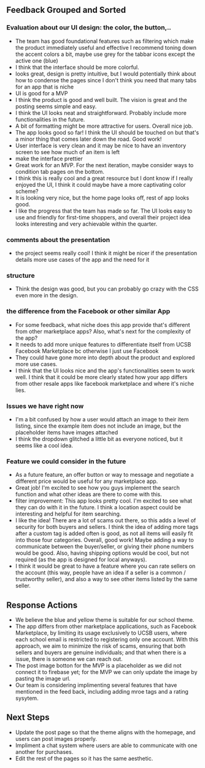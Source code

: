## Feedback Grouped and Sorted
### Evaluation about our UI design: the color, the button,..
- The team has good foundational features such as filtering which make the product immediately useful and effective
I recommend toning down the accent colors a bit, maybe use grey for the tabbar icons except the active one (blue)
- I think that the interface should be more colorful.
- looks great, design is pretty intuitive, but I would potentially think about how to condense the pages since I don't think you need that many tabs for an app that is niche
- UI is good for a MVP
- I think the product is good and well built. The vision is great and the posting seems simple and easy.
- I think the UI looks neat and straightforward. Probably include more functionalities in the future.
- A bit of formatting might be more attractive for users. Overall nice job.
- The app looks good so far! I think the UI should be touched on but that's a minor thing that comes later down the road. Good work!
- User interface is very clean and it may be nice to have an inventory screen to see how much of an item is left
- make the interface prettier
- Great work for an MVP. For the next iteration, maybe consider ways to condition tab pages on the bottom.
- I think this is really cool and a great resource but I dont know if I really enjoyed the UI, I think it could maybe have a more captivating color scheme?
- It is looking very nice, but the home page looks off, rest of app looks good.
- I like the progress that the team has made so far. The UI looks easy to use and friendly for first-time shoppers, and overall their project idea looks interesting and very achievable within the quarter.

### comments about the presentation
- the project seems really cool! I think it might be nicer if the presentation details more use cases of the app and the need for it

### structure
- Think the design was good, but you can probably go crazy with the CSS even more in the design.

### the difference from the Facebook or other similar App
- For some feedback, what niche does this app provide that's different from other marketplace apps? Also, what's next for the complexity of the app?
- It needs to add more unique features to differentiate itself from UCSB Facebook Marketplace bc otherwise I just use Facebook
- They could have gone more into depth about the product and explored more use cases.
- I think that the UI looks nice and the app's functionalities seem to work well. I think that it could be more clearly stated how your app differs from other resale apps like facebook marketplace and where it's niche lies.
  
### Issues we have right now
- I'm a bit confused by how a user would attach an image to their item listing, since the example item does not include an image, but the placeholder items have images attached
- I think the dropdown glitched a little bit as everyone noticed, but it seems like a cool idea.
  
### Feature we could consider in the future
- As a future feature, an offer button or way to message and negotiate a different price would be useful for any marketplace app. 
- Great job! I'm excited to see how you guys implement the search function and what other ideas are there to come with this.
- filter improvement: This app looks pretty cool. I'm excited to see what they can do with it in the future. I think a location aspect could be interesting and helpful for item searching.
- I like the idea! There are a lot of scams out there, so this adds a level of security for both buyers and sellers. I think the idea of adding more tags after a custom tag is added often is good, as not all items will easily fit into those four categories. Overall, good work! Maybe adding a way to communicate between the buyer/seller, or giving their phone numbers would be good. Also, having shipping options would be cool, but not required (as the app is designed for local anyways).
- I think it would be great to have a feature where you can rate sellers on the account (this way, people have an idea if a seller is a common / trustworthy seller), and also a way to see other items listed by the same seller.

## Response Actions
- We believe the blue and yellow theme is suitable for our school theme.
- The app differs from other marketplace applications, such as Facebook Marketplace, by limiting its usage exclusively to UCSB users, where each school email is restricted to registering only one account. With this approach, we aim to minimize the risk of scams, ensuring that both sellers and buyers are genuine individuals; and that when there is a issue, there is someone we can reach out.
- The post image botton for the MVP is a placeholder as we did not connect it to firebase yet; for the MVP we can only update the image by pasting the image url.
- Our team is considering implimenting several features that have mentioned in the feed back, including adding mroe tags and a rating sysytem. 
## Next Steps
- Update the post page so that the theme aligns with the homepage, and users can post images properly.
- Impliment a chat system where users are able to communicate with one another for purchases.
- Edit the rest of the pages so it has the same aesthetic. 
